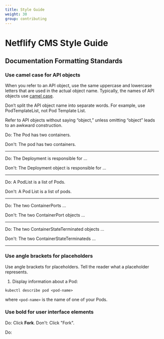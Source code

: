```yaml
---
title: Style Guide
weight: 30
group: contributing
---
```


# Netflify CMS Style Guide

## Documentation Formatting Standards

### Use camel case for API objects

When you refer to an API object, use the same uppercase and lowercase letters that are used in the actual object name. Typically, the names of API objects use [camel case](https://en.wikipedia.org/wiki/Camel_case).

Don’t split the API object name into separate words. For example, use PodTemplateList, not Pod Template List.

Refer to API objects without saying “object,” unless omitting “object” leads to an awkward construction.

Do: The Pod has two containers.

Don't: The pod has two containers.
_____

Do: The Deployment is responsible for ...	

Don't: The Deployment object is responsible for ...
_____

Do: A PodList is a list of Pods.

Don't: A Pod List is a list of pods.
_____

Do: The two ContainerPorts ...

Don't: The two ContainerPort objects ...
_____

Do: The two ContainerStateTerminated objects ...

Don't: The two ContainerStateTerminateds ...
_____

### Use angle brackets for placeholders

Use angle brackets for placeholders. Tell the reader what a placeholder represents.

1. Display information about a Pod:

``` 
kubectl describe pod <pod-name>
```

where ```<pod-name>``` is the name of one of your Pods.

### Use bold for user interface elements

Do: Click **Fork**.
Don't: Click "Fork".

Do:
